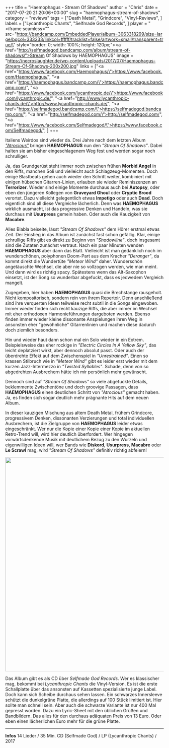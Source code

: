 +++
title = "Haemophagus - Stream Of Shadows"
author = "Chris"
date = "2017-07-20 21:20:06+00:00"
slug = "haemophagus-stream-of-shadows"
category = "reviews"
tags = ["Death Metal", "Grindcore", "Vinyl-Reviews", ]
labels = ["Lycanthropic Chants", "Selfmade God Records", ]
player = "<iframe seamless=\"\" src=\"https://bandcamp.com/EmbeddedPlayer/album=3063318299/size=large/bgcol=333333/linkcol=ffffff/tracklist=false/artwork=small/transparent=true/\" style=\"border: 0; width: 100%; height: 120px;\"><a href=\"http://selfmadegod.bandcamp.com/album/stream-of-shadows\">Stream Of Shadows by HAEMOPHAGUS</a></iframe>"
image = "https://necroslaughter.de/wp-content/uploads/2017/07/Haemophagus-Stream-Of-Shadows-200x200.jpg"
links = ["<a href=\"https://www.facebook.com/Haemophagus/\">https://www.facebook.com/Haemophagus/</a>", "<a href=\"https://haemophagus.bandcamp.com/\">https://haemophagus.bandcamp.com/</a>", "<a href=\"https://www.facebook.com/lycanthropic.de/\">https://www.facebook.com/lycanthropic.de/</a>", "<a href=\"http://www.lycanthropic-chants.de/\">http://www.lycanthropic-chants.de/</a>", "<a href=\"https://selfmadegod.bandcamp.com/\">https://selfmadegod.bandcamp.com/</a>", "<a href=\"http://selfmadegod.com/\">http://selfmadegod.com/</a>", "<a href=\"https://www.facebook.com/Selfmadegod/\">https://www.facebook.com/Selfmadegod/</a>", ]
+++

Italiens Weirdos sind wieder da. Drei Jahre nach dem letzten Album <a href="https://necroslaughter.de/2014/11/haemophagus-atrocious/">_"Atrocious"_</a> bringen **HAEMOPHAGUS** nun den _"Stream Of Shadows"_. Dabei halten sie am bisher eingeschlagenem Weg fest und werden sogar noch schrulliger.

Ja, das Grundgerüst steht immer noch zwischen frühen **Morbid Angel** in den Riffs, manchen Soli und vielleicht auch Schlagzeug-Momenten. Doch einige Blastbeats gehen auch wieder den Schritt weiter, kombiniert mit einigen hübschen Gitarren-Linien, erlauben sie wieder Reminiszenzen an **Terrorizer**. Wieder sind einige Momente durchaus auch bei **Autopsy**, oder eben den jüngeren Kollegen von **Graveyard Ghoul** oder **Cryptic Brood** verortet. Dazu vielleicht gelegentlich etwas **Impetigo** oder auch **Dead**. Doch eigentlich sind all diese Vergleiche lächerlich. Denn was **HAEMOPHAGUS** wirklich ausmacht, ist das progressive Denken und Handeln, was sie durchaus mit **Usurpress** gemein haben. Oder auch die Kauzigkeit von **Macabre**.

Alles Blabla beiseite, lässt _"Stream Of Shadows"_ dem Hörer erstmal etwas Zeit. Der Einstieg in das Album ist zunächst fast schon gefällig. Klar, einige schrullige Riffs gibt es direkt zu Beginn von _"Shadowline"_, doch insgesamt sind die Zutaten zunächst vertraut. Nach ein paar Minuten wenden **HAEMOPHAGUS** aber dann das Blatt. Vielleicht ist man gedanklich noch im wunderschönen, polyphonen Doom-Part aus dem Kracher _"Deranger"_, da kommt direkt die Wundertüte _"Meteor Wind"_ daher. Wunderschön angetäuschte Wechsel, die aber nie so vollzogen werden, wie man meint. Und dann wird es richtig spacy. Spätestens wenn das Alt-Saxophon einsetzt, ist der Song so wunderbar abgefuckt, dass es jedwedem Vergleich mangelt.

Zugegeben, hier haben **HAEMOPHAGUS** quasi die Brechstange rausgeholt. Nicht kompositorisch, sondern rein von ihrem Repertoir. Denn anschließend sind ihre verquerten Ideen teilweise recht subtil in die Songs eingewoben. Immer wieder finden sich recht kauzige Riffs, die aber immer im Wechsel mit eher orthodoxen Harmonieführungen dargeboten werden. Ebenso finden immer wieder kleine dissonante Anspielungen ihren Weg in ansonsten eher "gewöhnliche" Gitarrenlinien und machen diese dadurch doch ziemlich besonders.

Hin und wieder haut dann schon mal ein Solo wieder in ein Extrem. Beispielsweise das eher rockige in _"Electric Circles In A Yellow Sky"_, das leicht deplatziert wirkt, aber dennoch absolut passt. Oder auch der überdrehte Effekt auf dem Zwischenspiel in _"Unrestrained"_. Einen so krassen Stilbruch wie in _"Meteor Wind"_ gibt es leider erst wieder mit dem kurzen Jazz-Intermezzo in _"Twisted Syllables"_. Schade, denn von so abgedrehten Ausbrechern hätte ich mir persönlich mehr gewünscht.

Dennoch sind auf _"Stream Of Shadows"_ so viele abgefuckte Details, beklemmente Zwischentöne und doch groovige Passagen, dass **HAEMOPHAGUS** einen deutlichen Schritt von _"Atrocious"_ gemacht haben. Ja, es finden sich sogar deutlich mehr prägnante Hits auf dem neuen Album.

In dieser kauzigen Mischung aus altem Death Metal, frühem Grindcore, progressivem Denken, dissonanten Verzierungen und total individuellen Ausbrechern, ist die Zielgruppe von **HAEMOPHAGUS** leider etwas eingeschränkt. Wer nur die Kopie einer Kopie einer Kopie im aktuellen Retro-Trend will, wird hier deutlich überfordert. Wer hingegen vorwärtsdenkende Musik mit deutlichem Bezug zu den Wurzeln und eigenwilligen Ideen will, wer Bands wie **Diskord**, **Usurpress**, **Macabre** oder **Le Scrawl** mag, wird _"Stream Of Shadows"_ definitiv richtig abfeiern!

<img alt="" class="aligncenter size-large wp-image-16343" height="680" src="https://necroslaughter.de/wp-content/uploads/2017/07/20184423_1490631660995593_8505646082154299392_n-690x690.jpg" width="680"/>

Das Album gibt es als CD über _Selfmade God Records_. Wer es klassischer mag, bekommt bei _Lycanthropic Chants_ die Vinyl-Version. Es ist die erste Schallplatte über das ansonsten auf Kassetten spezialisierte junge Label. Doch kann sich Scheibe durchaus sehen lassen. Ein schwarzes Innersleeve schützt die dunkelgrüne Platte, die allerdings auf 100 Stück limitiert ist. Hier sollte man schnell sein. Aber auch die schwarze Variante ist nur 400 Mal gepresst worden. Dazu ein Lyric-Sheet mit den üblichen Grüßen und Bandbildern. Das alles für den durchaus adäquaten Preis von 13 Euro. Oder eben einen lächerlichen Euro mehr für die grüne Platte.





---
**Infos**
14 Lieder / 35 Min.
CD (Selfmade God) / LP (Lycanthropic Chants) / 2017
